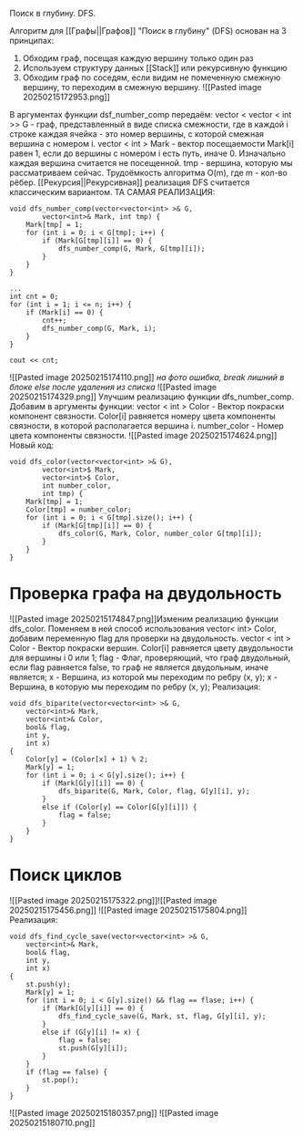 Поиск в глубину. DFS.

Алгоритм для [[Графы||Графов]] "Поиск в глубину" (DFS) основан на 3 принципах:

1. Обходим граф, посещая каждую вершину только один раз
2. Используем структуру данных [[Stack]] или рекурсивную функцию
3. Обходим граф по соседям, если видим не помеченную смежную вершину, то переходим в смежную вершину.
![[Pasted image 20250215172953.png]]

В аргументах функции dsf_number_comp передаём:
vector < vector < int >> G  - граф, представленный в виде списка смежности, где в каждой i строке каждая ячейка - это номер вершины, с которой смежная вершина с номером i.
vector < int > Mark - вектор посещаемости Mark[i] равен 1, если до вершины с номером i  есть путь, иначе 0. Изначально каждая вершина считается не посещенной.
tmp - вершина, которую мы рассматриваем сейчас.
Трудоёмкость алгоритма O(m), где m - кол-во рёбер. [[Рекурсия||Рекурсивная]] реализация DFS считается классическим вариантом.
ТА САМАЯ РЕАЛИЗАЦИЯ:
```
void dfs_number_comp(vector<vector<int> >& G,
		vector<int>& Mark, int tmp) {
	Mark[tmp] = 1;
	for (int i = 0; i < G[tmp]; i++) {
		if (Mark[G[tmp][i]] == 0) {
			dfs_number_comp(G, Mark, G[tmp][i]);
		}
	}
}

...
int cnt = 0;
for (int i = 1; i <= n; i++) {
	if (Mark[i] == 0) {
		cnt++;
		dfs_number_comp(G, Mark, i);
	}
}

cout << cnt;
```
![[Pasted image 20250215174110.png]]
*на фото ошибка, break лишний в блоке else после удаления из списка*
![[Pasted image 20250215174329.png]]
Улучшим реализацию функции dfs_number_comp. Добавим в аргументы функции:
vector < int > Color - Вектор покраски компонент связности. Color[i] равняется номеру цвета компоненты связности, в которой располагается вершина i.
number_color - Номер цвета компоненты связности.
![[Pasted image 20250215174624.png]]
Новый код:
```
void dfs_color(vector<vector<int> >& G),
		vector<int>$ Mark,
		vector<int>$ Color,
		int number_color,
		int tmp) {
	Mark[tmp] = 1;
	Color[tmp] = number_color;
	for (int i = 0; i < G[tmp].size(); i++) {
		if (Mark[G[tmp][i]] == 0) {
			dfs_color(G, Mark, Color, number_color G[tmp][i]);
		}
	}
}

```
# Проверка графа на двудольность
![[Pasted image 20250215174847.png]]Изменим реализацию функции dfs_color. Поменяем в ней способ использования vector< int> Color, добавим переменную flag для проверки на двудольность.
vector < int > Color - Вектор покраски вершин. Color[i] равняется цвету двудольности для вершины i 0 или 1;
flag - Флаг, проверяющий, что граф двудольный, если flag равняется false, то граф не является двудольным, иначе является;
x - Вершина, из которой мы переходим по ребру (x, y);
x - Вершина, в которую мы переходим по ребру (x, y);
Реализация:
```
void dfs_biparite(vector<vector<int> >& G,
	vector<int>& Mark,
	vector<int>& Color,
	bool& flag,
	int y,
	int x)
{
	Color[y] = (Color[x] + 1) % 2;
	Mark[y] = 1;
	for (int i = 0; i < G[y].size(); i++) {
		if (Mark[G[y][i]] == 0) {
			dfs_biparite(G, Mark, Color, flag, G[y][i], y);
		}
		else if (Color[y] == Color[G[y][i]]) {
			flag = false;
		}
	}
}
```

# Поиск циклов

![[Pasted image 20250215175322.png]]![[Pasted image 20250215175456.png]]
![[Pasted image 20250215175804.png]]
Реализация:
```
void dfs_find_cycle_save(vector<vector<int> >& G,
	vector<int>& Mark,
	bool& flag,
	int y,
	int x)
{
	st.push(y);
	Mark[y] = 1;
	for (int i = 0; i < G[y].size() && flag == flase; i++) {
		if (Mark[G[y][i]] == 0) {
			dfs_find_cycle_save(G, Mark, st, flag, G[y][i], y);
		}
		else if (G[y][i] != x) {
			flag = false;
			st.push(G[y][i]);
		}
	}
	if (flag == false) {
		st.pop();
	}
}
```
![[Pasted image 20250215180357.png]]
![[Pasted image 20250215180710.png]]
